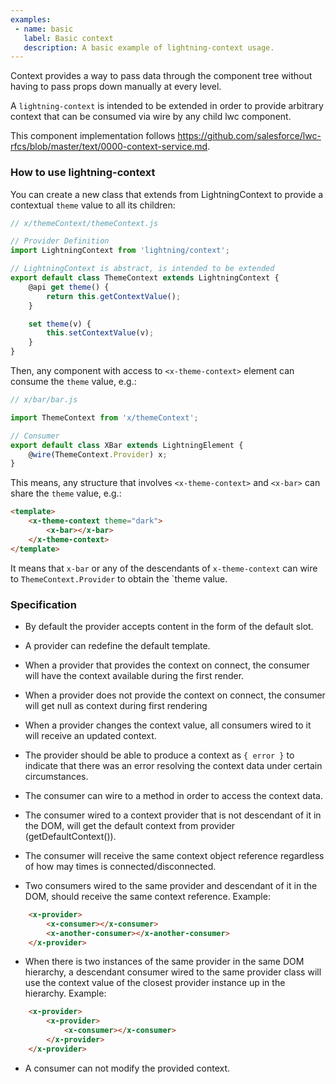 ```yaml
---
examples:
 - name: basic
   label: Basic context
   description: A basic example of lightning-context usage.
---
```

Context provides a way to pass data through the component tree without having to pass props down manually at every level.

A `lightning-context` is intended to be extended in order to provide arbitrary context that can be consumed via wire by any child lwc component.

This component implementation follows https://github.com/salesforce/lwc-rfcs/blob/master/text/0000-context-service.md.

### How to use lightning-context ###

You can create a new class that extends from LightningContext to provide a contextual `theme` value to all its children:

```js
// x/themeContext/themeContext.js

// Provider Definition
import LightningContext from 'lightning/context';

// LightningContext is abstract, is intended to be extended
export default class ThemeContext extends LightningContext {
    @api get theme() {
        return this.getContextValue();
    }

    set theme(v) {
        this.setContextValue(v);
    }
}
```

Then, any component with access to `<x-theme-context>` element can consume the `theme` value, e.g.:

```js
// x/bar/bar.js

import ThemeContext from 'x/themeContext';

// Consumer
export default class XBar extends LightningElement {
    @wire(ThemeContext.Provider) x;
}
```

This means, any structure that involves `<x-theme-context>` and `<x-bar>` can share the `theme` value, e.g.:

```html
<template>
    <x-theme-context theme="dark">
        <x-bar></x-bar>
    </x-theme-context>
</template>
```

It means that `x-bar` or any of the descendants of `x-theme-context` can wire to `ThemeContext.Provider` to obtain the `theme value.

### Specification ###

* By default the provider accepts content in the form of the default slot.
* A provider can redefine the default template.
* When a provider that provides the context on connect, the consumer will have the context available during the first render.
* When a provider does not provide the context on connect, the consumer will get null as context during first rendering
* When a provider changes the context value, all consumers wired to it will receive an updated context.
* The provider should be able to produce a context as `{ error }` to indicate that there was an error resolving the context data under certain circumstances.

* The consumer can wire to a method in order to access the context data.
* The consumer wired to a context provider that is not descendant of it in the DOM, will get the default context from provider (getDefaultContext()).
* The consumer will receive the same context object reference regardless of how may times is connected/disconnected.
* Two consumers wired to the same provider and descendant of it in the DOM, should receive the same context reference. Example:
```html
    <x-provider>
        <x-consumer></x-consumer>
        <x-another-consumer></x-another-consumer>
    </x-provider>
```

* When there is two instances of the same provider in the same DOM hierarchy, a descendant consumer wired to the same provider class will use the context value of the closest provider instance up in the hierarchy. Example:

```html
    <x-provider>
        <x-provider>
            <x-consumer></x-consumer>
        </x-provider>
    </x-provider>
```

* A consumer can not modify the provided context.
